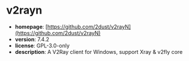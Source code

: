 # v2rayn

- **homepage**: [https://github.com/2dust/v2rayN](https://github.com/2dust/v2rayN)
- **version**: 7.4.2
- **license**: GPL-3.0-only
- **description**: A V2Ray client for Windows, support Xray & v2fly core

